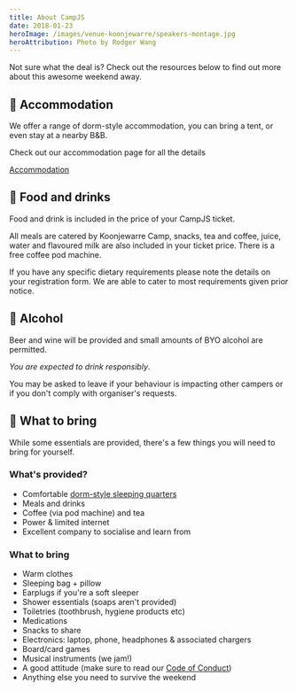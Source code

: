 ```yaml
---
title: About CampJS
date: 2018-01-23
heroImage: /images/venue-koonjewarre/speakers-montage.jpg
heroAttribution: Photo by Rodger Wang
---
```

Not sure what the deal is? Check out the resources below to find out more about this awesome weekend away.

## 🛌 Accommodation
We offer a range of dorm-style accommodation, you can bring a tent, or even stay at a nearby B&B.

Check out our accommodation page for all the details

<a class="btn btn-secondary btn-lg" href="/the-camp/accommodation">Accommodation</a>

## 🍛 Food and drinks
Food and drink is included in the price of your CampJS ticket.

All meals are catered by Koonjewarre Camp, snacks, tea and coffee, juice, water and flavoured milk are also included in your ticket price. There is a free coffee pod machine.

If you have any specific dietary requirements please note the details on your registration form. We are able to cater to most requirements given prior notice.

## 🍻 Alcohol
Beer and wine will be provided and small amounts of BYO alcohol are permitted.

*You are expected to drink responsibly*.

You may be asked to leave if your behaviour is impacting other campers or if you don&#39;t comply with organiser&#39;s requests.

## 🎒 What to bring
While some essentials are
provided, there's a few things you will need to bring for yourself.

### What's provided?
* Comfortable <a href="/the-camp/accommodation">dorm-style sleeping quarters</a>
* Meals and drinks
* Coffee (via pod machine) and tea
* Power & limited internet
* Excellent company to socialise and learn from

### What to bring
* Warm clothes
* Sleeping bag + pillow
* Earplugs if you're a soft sleeper
* Shower essentials (soaps aren't provided)
* Toiletries (toothbrush, hygiene products etc)
* Medications
* Snacks to share
* Electronics: laptop, phone, headphones &amp; associated chargers
* Board/card games
* Musical instruments (we jam!)
* A good attitude (make sure to read our <a href="/code-of-conduct/">Code of Conduct</a>)
* Anything else you need to survive the weekend
